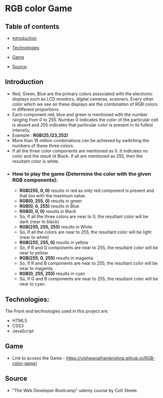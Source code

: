 # RGB color Game

## Table of contents
* [Introduction](#Introduction)

* [Technologies](#Technologies)

* [Game](#Game)

* [Source](#Source)


## Introduction
  - Red, Green, Blue are the primary colors associated with the electronic displays such as LCD monitors, digital cameras, scanners. 
  Every other color which we see on these displays are the combination of RGB colors in different proportions.
  - Each component red, blue and green is mentioned with the  number ranging from 0 to 255. Number 0 indicates the color of the particular 
  cell is absent and 255 indicates that particular color is present in its fullest intensity.
  - Example : **RGB(25,123,252)**
  - More than 16 million combinations can be achieved by switching the numbers of these three colors.
  - If all the three color components are mentioned as 0. It indicates no color and the result id Black. If all are mentioned as 255, then the resultant color is white.
  - ### How to play the game (Determine the color with the given RGB components):
    - **RGB(255, 0, 0)** results in red as only red component is present and that too with the maximum value.
    - **RGB(0, 255, 0)** results in green
    - **RGB(0, 0, 255)** results in Blue
    - **RGB(0, 0, 0)** results in Black
    - So, If all the three colors are near to 0, the resultant color will be dark (near to black)
    - **RGB(255, 255, 255)** results in White
    - So, If all the colors are near to 255, the resultant color will be light (near to white)
    - **RGB(255, 255, 0)** results in yellow
    - So, If R and G components are near to 255, the resultant color will be near to yellow.
    - **RGB(255, 0, 255)** results in magenta
    - So, If R and B components are near to 255, the resultant color will be near to magenta.
    - **RGB(0, 255, 255)** results in cyan
    - So, If G and B components are near to 255, the resultant color will be near to cyan.  

## Technologies:
   The Front end technologies used in this project are:
   - HTML5
   - CSS3
   - JavaScript

## Game

  - Link to access the Game - https://vishwanathamkrishna.github.io/RGB-color-game/

## Source

  - "The Web Developer Bootcamp" udemy course by Colt Steele.


